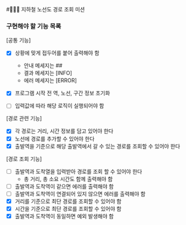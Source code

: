 #👨🏻‍💻 지하철 노선도 경로 조회 미션

### 구현해야 할 기능 목록
[공통 기능]
- [x] 상황에 맞게 접두어를 붙어 출력해야 함
    - 안내 메세지는 ##
    - 결과 메세지는 [INFO]
    - 에러 메세지는 [ERROR]
    
- [x] 프로그램 시작 전 역, 노선, 구간 정보 초기화
- [ ] 입력값에 따라 해당 로직이 실행되어야 함

[경로 관련 기능]
- [x] 각 경로는 거리, 시간 정보를 담고 있어야 한다
- [x] 노선에 경로를 추가할 수 있어야 한다
- [x] 출발역을 기준으로 해당 출발역에서 갈 수 있는 경로를 조회할 수 있어야 한다

[경로 조회 기능]
- [ ] 출발역과 도착열을 입력받아 경로를 조회 할 수 있어야 한다
    - 총 거리, 총 소요 시간도 함께 출력해야 함
- [ ] 출발역과 도착역이 같으면 에러를 출력해야 함
- [ ] 출발역과 도착역이 연결되어 있지 않으면 에러를 출력해야 함
- [x] 거리를 기준으로 최단 경로를 조회할 수 있어야 함
- [x] 시간을 기준으로 최단 경로를 조회할 수 있어야 함
- [x] 출발역과 도착역이 동일하면 예외 발생해야 함
